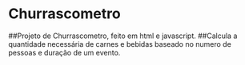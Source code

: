 # Churrascometro

##Projeto de Churrascometro, feito em html e javascript.
##Calcula a quantidade necessária de carnes e bebidas baseado no numero de pessoas e duração de um evento.
